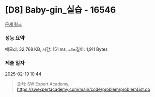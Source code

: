 # [D8] Baby-gin_실습 - 16546 

[문제 링크](https://swexpertacademy.com/main/code/problem/problemDetail.do?contestProbId=AYZS3UfKuQgDFARc) 

### 성능 요약

메모리: 32,768 KB, 시간: 151 ms, 코드길이: 1,911 Bytes

### 제출 일자

2025-02-19 10:44



> 출처: SW Expert Academy, https://swexpertacademy.com/main/code/problem/problemList.do